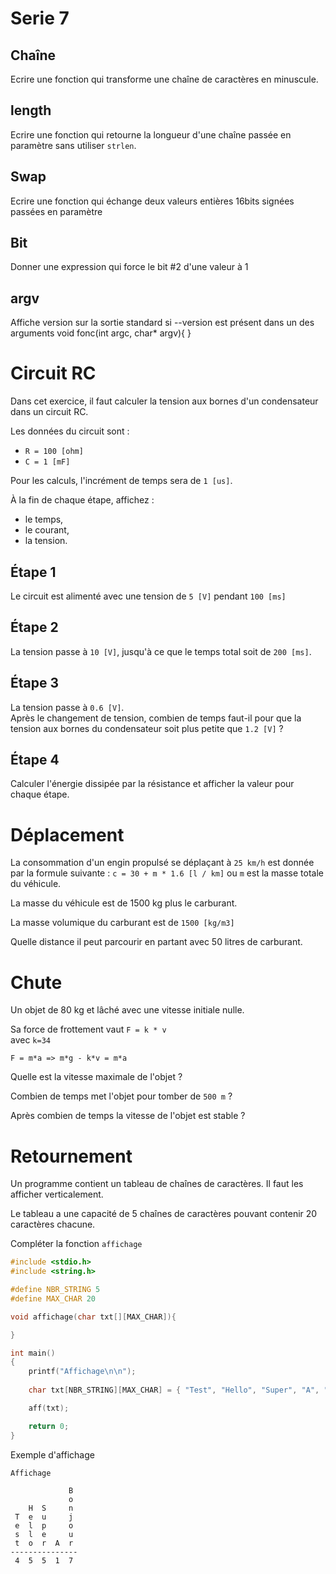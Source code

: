 # Serie 7

## Chaîne
Ecrire une fonction qui transforme une chaîne de caractères en minuscule.

## length
Ecrire une fonction qui retourne la longueur d'une chaîne passée en paramètre sans utiliser `strlen`.

## Swap
Ecrire une fonction qui échange deux valeurs entières 16bits signées passées en paramètre

## Bit
Donner une expression qui force le bit #2 d'une valeur à 1

## argv
Affiche version sur la sortie standard si
--version est présent dans un des arguments
void fonc(int argc, char* argv){
}


# Circuit RC

Dans cet exercice, il faut calculer la tension aux bornes d'un condensateur
dans un circuit RC.

Les données du circuit sont :
- `R = 100 [ohm]`
- `C = 1 [mF]`

Pour les calculs, l'incrément de temps sera de `1 [us]`. 

À la fin de chaque étape, affichez :
- le temps,
- le courant,
- la tension.

## Étape 1
Le circuit est alimenté avec une tension de `5 [V]` pendant `100 [ms]` 

## Étape 2
La tension passe à `10 [V]`, jusqu'à ce que le temps total soit de `200 [ms]`.

## Étape 3
La tension passe à `0.6 [V]`.  
Après le changement de tension, combien de temps faut-il pour que la tension
aux bornes du condensateur soit plus petite que `1.2 [V]` ?

## Étape 4
Calculer l'énergie dissipée par la résistance et afficher la valeur pour chaque étape.



# Déplacement

La consommation d'un engin propulsé se déplaçant à `25 km/h` est donnée par la formule suivante :
`c = 30 + m * 1.6 [l / km]` ou `m` est la masse totale du véhicule.

La masse du véhicule est de 1500 kg plus le carburant.

La masse volumique du carburant est de `1500 [kg/m3]`

Quelle distance il peut parcourir en partant avec 50 litres de carburant.


# Chute 

Un objet de 80 kg et lâché avec une vitesse initiale nulle.

Sa force de frottement vaut `F = k * v`  
avec `k=34`

`F = m*a => m*g - k*v = m*a` 

Quelle est la vitesse maximale de l'objet ?

Combien de temps met l'objet pour tomber de `500 m` ?

Après combien de temps la vitesse de l'objet est stable ?



# Retournement

Un programme contient un tableau de chaînes de caractères. Il faut les afficher verticalement.

Le tableau a une capacité de 5 chaînes de caractères pouvant contenir 20 caractères chacune.

Compléter la fonction `affichage`

```C
#include <stdio.h>
#include <string.h>

#define NBR_STRING 5
#define MAX_CHAR 20

void affichage(char txt[][MAX_CHAR]){

}

int main()
{
    printf("Affichage\n\n");
    
    char txt[NBR_STRING][MAX_CHAR] = { "Test", "Hello", "Super", "A", "Bonjour" };

    aff(txt);

    return 0;
}
```

Exemple d'affichage
```console
Affichage

             B 
             o 
    H  S     n 
 T  e  u     j 
 e  l  p     o 
 s  l  e     u 
 t  o  r  A  r 
---------------
 4  5  5  1  7 
 ```